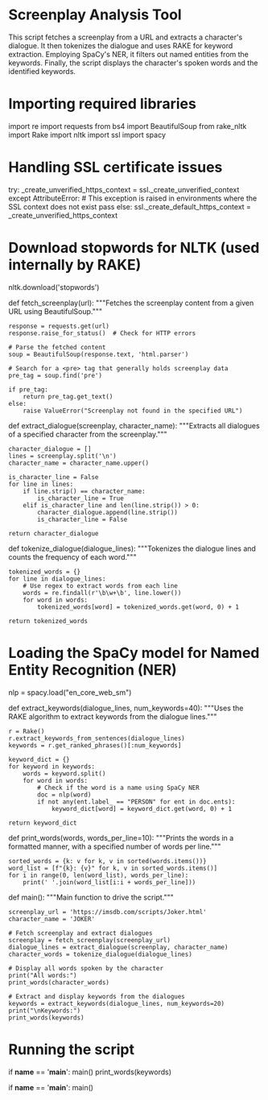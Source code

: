# Screenplay Analysis Tool

This script fetches a screenplay from a URL and extracts a character's dialogue. 
It then tokenizes the dialogue and uses RAKE for keyword extraction. 
Employing SpaCy's NER, it filters out named entities from the keywords. 
Finally, the script displays the character's spoken words and the identified keywords.

# Importing required libraries
import re
import requests
from bs4 import BeautifulSoup
from rake_nltk import Rake
import nltk
import ssl
import spacy

# Handling SSL certificate issues
try:
    _create_unverified_https_context = ssl._create_unverified_context
except AttributeError:
    # This exception is raised in environments where the SSL context does not exist
    pass
else:
    ssl._create_default_https_context = _create_unverified_https_context

# Download stopwords for NLTK (used internally by RAKE)
nltk.download('stopwords')

def fetch_screenplay(url):
    """Fetches the screenplay content from a given URL using BeautifulSoup."""
    
    response = requests.get(url)
    response.raise_for_status()  # Check for HTTP errors
    
    # Parse the fetched content
    soup = BeautifulSoup(response.text, 'html.parser')
    
    # Search for a <pre> tag that generally holds screenplay data
    pre_tag = soup.find('pre')

    if pre_tag:
        return pre_tag.get_text()
    else:
        raise ValueError("Screenplay not found in the specified URL")

def extract_dialogue(screenplay, character_name):
    """Extracts all dialogues of a specified character from the screenplay."""
    
    character_dialogue = []
    lines = screenplay.split('\n')
    character_name = character_name.upper()

    is_character_line = False
    for line in lines:
        if line.strip() == character_name:
            is_character_line = True
        elif is_character_line and len(line.strip()) > 0:
            character_dialogue.append(line.strip())
            is_character_line = False

    return character_dialogue

def tokenize_dialogue(dialogue_lines):
    """Tokenizes the dialogue lines and counts the frequency of each word."""
    
    tokenized_words = {}
    for line in dialogue_lines:
        # Use regex to extract words from each line
        words = re.findall(r'\b\w+\b', line.lower())
        for word in words:
            tokenized_words[word] = tokenized_words.get(word, 0) + 1

    return tokenized_words

# Loading the SpaCy model for Named Entity Recognition (NER)
nlp = spacy.load("en_core_web_sm")

def extract_keywords(dialogue_lines, num_keywords=40):
    """Uses the RAKE algorithm to extract keywords from the dialogue lines."""
    
    r = Rake()
    r.extract_keywords_from_sentences(dialogue_lines)
    keywords = r.get_ranked_phrases()[:num_keywords]

    keyword_dict = {}
    for keyword in keywords:
        words = keyword.split()
        for word in words:
            # Check if the word is a name using SpaCy NER
            doc = nlp(word)
            if not any(ent.label_ == "PERSON" for ent in doc.ents):
                keyword_dict[word] = keyword_dict.get(word, 0) + 1

    return keyword_dict

def print_words(words, words_per_line=10):
    """Prints the words in a formatted manner, with a specified number of words per line."""
    
    sorted_words = {k: v for k, v in sorted(words.items())}
    word_list = [f"{k}: {v}" for k, v in sorted_words.items()]
    for i in range(0, len(word_list), words_per_line):
        print(' '.join(word_list[i:i + words_per_line]))

def main():
    """Main function to drive the script."""
    
    screenplay_url = 'https://imsdb.com/scripts/Joker.html'
    character_name = 'JOKER'

    # Fetch screenplay and extract dialogues
    screenplay = fetch_screenplay(screenplay_url)
    dialogue_lines = extract_dialogue(screenplay, character_name)
    character_words = tokenize_dialogue(dialogue_lines)

    # Display all words spoken by the character
    print("All words:")
    print_words(character_words)

    # Extract and display keywords from the dialogues
    keywords = extract_keywords(dialogue_lines, num_keywords=20)
    print("\nKeywords:")
    print_words(keywords)

# Running the script
if __name__ == '__main__':
    main()
    print_words(keywords)

if __name__ == '__main__':
    main()
